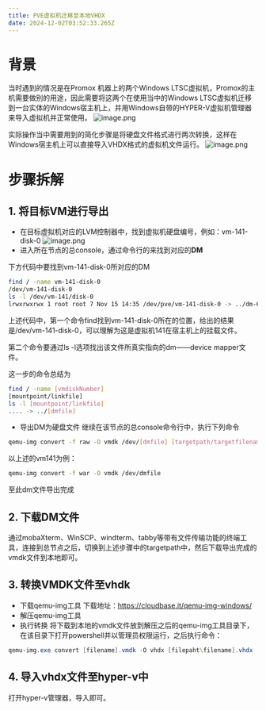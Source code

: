 ```yaml
---
title: PVE虚拟机迁移至本地VHDX
date: 2024-12-02T03:52:33.265Z
---
```


# 背景
当时遇到的情况是在Promox 机器上的两个Windows LTSC虚拟机，Promox的主机需要做别的用途，因此需要将这两个在使用当中的Windows LTSC虚拟机迁移到一台实体的Windows宿主机上，并用Windows自带的HYPER-V虚拟机管理器来导入虚拟机并正常使用。
![image.png](https://cloudflare-imgbed-p1r.pages.dev/file/1731372178850_image.png)


实际操作当中需要用到的简化步骤是将硬盘文件格式进行两次转换，这样在Windows宿主机上可以直接导入VHDX格式的虚拟机文件运行。
![image.png](https://cloudflare-imgbed-p1r.pages.dev/file/1731372336778_image.png)

# 步骤拆解
## 1. 将目标VM进行导出
- 在目标虚拟机对应的LVM控制器中，找到虚拟机硬盘编号，例如：vm-141-disk-0
![image.png](https://cloudflare-imgbed-p1r.pages.dev/file/1731372707943_image.png)
- 进入所在节点的总console，通过命令行的来找到对应的**DM**

下方代码中要找到vm-141-disk-0所对应的DM
```bash
find / -name vm-141-disk-0
/dev/vm-141-disk-0
ls -l /dev/vm-141/disk-0
lrwxrwxrwx 1 root root 7 Nov 15 14:35 /dev/pve/vm-141-disk-0 -> ../dm-6
```

上述代码中，第一个命令find找到vm-141-disk-0所在的位置，给出的结果是/dev/vm-141-disk-0，可以理解为这是虚拟机141在宿主机上的挂载文件。

第二个命令要通过ls -l选项找出该文件所真实指向的dm——device mapper文件。

这一步的命令总结为
```bash
find / -name [vmdiskNumber]
[mountpoint/linkfile]
ls -l [mountpoint/linkfile]
.... -> ../[dmfile]
```

- 导出DM为硬盘文件
继续在该节点的总console命令行中，执行下列命令
```bash
qemu-img convert -f raw -O vmdk /dev/[dmfile] [targetpath/targetfilename].vmdk
```
以上述的vm141为例：
```bash
qemu-img convert -f war -O vmdk /dev/dmfile
```

至此dm文件导出完成
## 2. 下载DM文件
通过mobaXterm、WinSCP、windterm、tabby等带有文件传输功能的终端工具，连接到总节点之后，切换到上述步骤中的targetpath中，然后下载导出完成的vmdk文件到本地即可。

## 3. 转换VMDK文件至vhdk
- 下载qemu-img工具
下载地址：https://cloudbase.it/qemu-img-windows/
- 解压qemu-img工具
- 执行转换
将下载到本地的vmdk文件放到解压之后的qemu-img工具目录下，在该目录下打开powershell并以管理员权限运行，之后执行命令：
```powershell
qemu-img.exe convert [filename].vmdk -O vhdx [filepaht\filename].vhdx
```

## 4. 导入vhdx文件至hyper-v中
打开hyper-v管理器，导入即可。